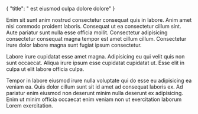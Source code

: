 {
  "title": " est eiusmod culpa dolore dolore"
}

Enim sit sunt anim nostrud consectetur consequat quis in labore. Anim amet nisi commodo proident laboris. Consequat ut ea consectetur cillum sint. Aute pariatur sunt nulla esse officia mollit. Consectetur adipisicing consectetur consequat magna tempor est amet cillum cillum. Consectetur irure dolor labore magna sunt fugiat ipsum consectetur.

Labore irure cupidatat esse amet magna. Adipisicing eu qui velit quis non sunt occaecat. Aliqua irure ipsum esse cupidatat cupidatat ut. Esse elit in culpa ut elit labore officia culpa.

Tempor in labore eiusmod irure nulla voluptate qui do esse eu adipisicing ea veniam ea. Quis dolor cillum sunt sit id amet ad consequat laboris ex. Ad pariatur enim eiusmod non deserunt minim nulla deserunt ex adipisicing. Enim ut minim officia occaecat enim veniam non ut exercitation laborum Lorem exercitation.